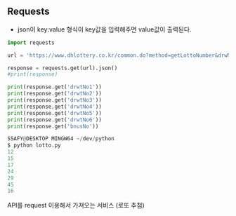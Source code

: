 ## Requests

- json이 key:value 형식이 key값을 입력해주면 value값이 출력된다.

```python
import requests

url = 'https://www.dhlottery.co.kr/common.do?method=getLottoNumber&drwNo=1021'

response = requests.get(url).json()
#print(response)

print(response.get('drwtNo1'))
print(response.get('drwtNo2'))
print(response.get('drwtNo3'))
print(response.get('drwtNo4'))
print(response.get('drwtNo5'))
print(response.get('drwtNo6'))
print(response.get('bnusNo'))
```

```python
SSAFY@DESKTOP MINGW64 ~/dev/python
$ python lotto.py
12
15
17
24
29
45
16
```

API를 request 이용해서 가져오는 서비스 (로또 추첨)